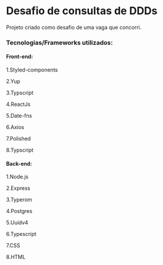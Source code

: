 # Desafio de consultas de DDDs

Projeto criado como desafio de uma vaga que concorri.

### Tecnologias/Frameworks utilizados:

#### Front-end: 

1.Styled-components

2.Yup

3.Typscript

4.ReactJs

5.Date-fns

6.Axios

7.Polished

8.Typscript

#### Back-end:

1.Node.js

2.Express

3.Typerom

4.Postgres

5.Uuidv4

6.Typescript

7.CSS

8.HTML
